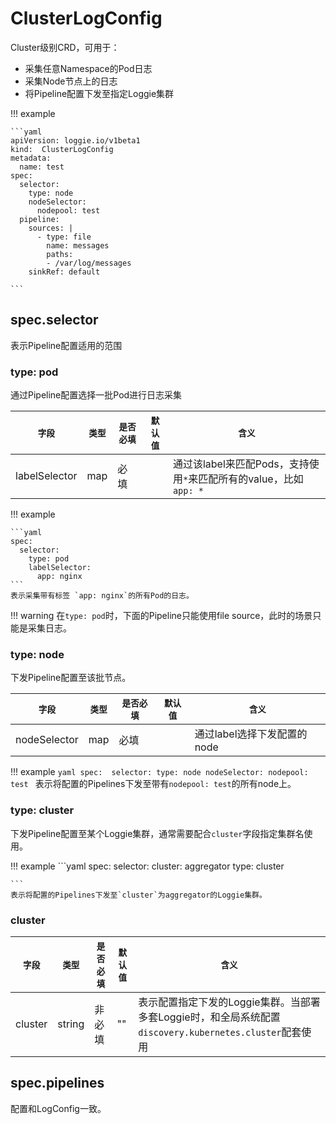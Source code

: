 # ClusterLogConfig

Cluster级别CRD，可用于：

- 采集任意Namespace的Pod日志
- 采集Node节点上的日志
- 将Pipeline配置下发至指定Loggie集群

!!! example

    ```yaml
    apiVersion: loggie.io/v1beta1
    kind:  ClusterLogConfig
    metadata:
      name: test
    spec:
      selector:
        type: node
        nodeSelector:
          nodepool: test
      pipeline:
        sources: |
          - type: file
            name: messages
            paths:
            - /var/log/messages
        sinkRef: default

    ```

## spec.selector
表示Pipeline配置适用的范围

### type: pod
通过Pipeline配置选择一批Pod进行日志采集

|    `字段`   |    `类型`    |  `是否必填`  |  `默认值`  |  `含义`  |
| ---------- | ----------- | ----------- | --------- | -------- |
| labelSelector | map  |    必填    |      | 通过该label来匹配Pods，支持使用`*`来匹配所有的value，比如`app: *` |


!!! example

    ```yaml
    spec: 
      selector:
        type: pod
        labelSelector:
          app: nginx
    ```
    表示采集带有标签 `app: nginx`的所有Pod的日志。

!!! warning
    在`type: pod`时，下面的Pipeline只能使用file source，此时的场景只能是采集日志。

### type: node
下发Pipeline配置至该批节点。

|    `字段`   |    `类型`    |  `是否必填`  |  `默认值`  |  `含义`  |
| ---------- | ----------- | ----------- | --------- | -------- |
| nodeSelector | map  |    必填    |      | 通过label选择下发配置的node |


!!! example 
    ```yaml
    spec: 
      selector:
        type: node
        nodeSelector:
          nodepool: test
    ```
    表示将配置的Pipelines下发至带有`nodepool: test`的所有node上。

### type: cluster
下发Pipeline配置至某个Loggie集群，通常需要配合`cluster`字段指定集群名使用。  

!!! example 
    ```yaml
    spec:
      selector:
        cluster: aggregator
        type: cluster
          
    ```
    表示将配置的Pipelines下发至`cluster`为aggregator的Loggie集群。


### cluster

|    `字段`   |    `类型`    |  `是否必填`  |  `默认值`  |  `含义`  |
| ---------- | ----------- | ----------- | --------- | -------- |
| cluster | string  |    非必填    |  ""    | 表示配置指定下发的Loggie集群。当部署多套Loggie时，和全局系统配置`discovery.kubernetes.cluster`配套使用 |



## spec.pipelines

配置和LogConfig一致。